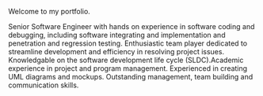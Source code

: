 Welcome to my portfolio.

Senior Software Engineer with hands on experience in software coding and debugging, including software integrating and implementation and penetration and regression testing. Enthusiastic team player dedicated to streamline development and efficiency in resolving project issues. Knowledgable on the software development life cycle (SLDC).Academic experience in project and program management. Experienced in creating UML diagrams and mockups. Outstanding management, team building and communication skills. 
